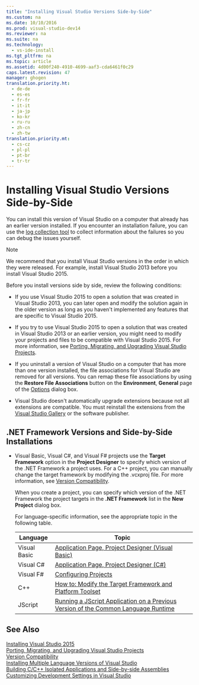 ```yaml
---
title: "Installing Visual Studio Versions Side-by-Side"
ms.custom: na
ms.date: 10/10/2016
ms.prod: visual-studio-dev14
ms.reviewer: na
ms.suite: na
ms.technology: 
  - vs-ide-install
ms.tgt_pltfrm: na
ms.topic: article
ms.assetid: 4d00f240-4910-4699-aaf3-cda6461f0c29
caps.latest.revision: 47
manager: ghogen
translation.priority.ht: 
  - de-de
  - es-es
  - fr-fr
  - it-it
  - ja-jp
  - ko-kr
  - ru-ru
  - zh-cn
  - zh-tw
translation.priority.mt: 
  - cs-cz
  - pl-pl
  - pt-br
  - tr-tr
---
```

# Installing Visual Studio Versions Side-by-Side
You can install this version of Visual Studio on a computer that already has an earlier version installed. If you encounter an installation failure, you can use the [log collection tool](http://go.microsoft.com/fwlink/?LinkId=262077) to collect information about the failures so you can debug the issues yourself.  
  
> [!NOTE]
>  We recommend that you install Visual Studio versions in the order in which they were released. For example, install Visual Studio 2013 before you install Visual Studio 2015.  
  
 Before you install versions side by side, review the following conditions:  
  
-   If you use Visual Studio 2015 to open a solution that was created in Visual Studio 2013, you can later open and modify the solution again in the older version as long as you haven't implemented any features that are specific to Visual Studio 2015.  
  
-   If you try to use Visual Studio 2015 to open a solution that was created in Visual Studio 2013 or an earlier version, you might need to modify your projects and files to be compatible with Visual Studio 2015. For more information, see  [Porting, Migrating, and Upgrading Visual Studio Projects](../VS_Porting/Porting--Migrating--and-Upgrading-Visual-Studio-Projects.md).  
  
-   If you uninstall a version of Visual Studio on a computer that has more than one version installed, the file associations for Visual Studio are removed for all versions. You can remap these file associations by using the **Restore File Associations** button on the **Environment**, **General** page of the [Options](../VS_IDE/General--Environment--Options-Dialog-Box.md) dialog box.  
  
-   Visual Studio doesn't automatically upgrade extensions because not all extensions are compatible. You must reinstall the extensions from the [Visual Studio Gallery](http://go.microsoft.com/fwlink/?LinkId=178891) or the software publisher.  
  
## .NET Framework Versions and Side-by-Side Installations  
  
-   Visual Basic, Visual C#, and Visual F# projects use the **Target Framework** option in the **Project Designer** to specify which version of the .NET Framework a project uses. For a C++ project, you can manually change the target framework by modifying the .vcxproj file. For more information, see [Version Compatibility](../Topic/Version%20Compatibility%20in%20the%20.NET%20Framework.md).  
  
     When you create a project, you can specify which version of the .NET Framework the project targets in the **.NET Framework** list in the **New Project** dialog box.  
  
     For language-specific information, see the appropriate topic in the following table.  
  
    |Language|Topic|  
    |--------------|-----------|  
    |Visual Basic|[Application Page, Project Designer (Visual Basic)](../VS_IDE/Application-Page--Project-Designer--Visual-Basic-.md)|  
    |Visual C#|[Application Page, Project Designer (C#)](../VS_IDE/Application-Page--Project-Designer--C#-.md)|  
    |Visual F#|[Configuring Projects](../Topic/Configuring%20Projects%20\(F%23\).md)|  
    |C++|[How to: Modify the Target Framework and Platform Toolset](../Topic/How%20to:%20Modify%20the%20Target%20Framework%20and%20Platform%20Toolset.md)|  
    |JScript|[Running a JScript Application on a Previous Version of the Common Language Runtime](assetId:///bbea51b5-ac03-4e6c-b9a6-f487ef63eda5)|  
  
## See Also  
 [Installing Visual Studio 2015](../VS_Installing/Installing-Visual-Studio-2015.md)   
 [Porting, Migrating, and Upgrading Visual Studio Projects](../VS_Porting/Porting--Migrating--and-Upgrading-Visual-Studio-Projects.md)   
 [Version Compatibility](../Topic/Version%20Compatibility%20in%20the%20.NET%20Framework.md)   
 [Installing Multiple Language Versions of Visual Studio](../VS_Installing/Installing-Multiple-Language-Versions-of-Visual-Studio.md)   
 [Building C/C++ Isolated Applications and Side-by-side Assemblies](../Topic/Building%20C-C++%20Isolated%20Applications%20and%20Side-by-side%20Assemblies.md)   
 [Customizing Development Settings in Visual Studio](assetId:///22c4debb-4e31-47a8-8f19-16f328d7dcd3)